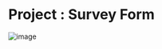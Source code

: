 # Project : Survey Form
![image](https://github.com/D-4-DIBAKAR/Pathways-to-Placement/assets/71878062/4db67954-d792-4077-9ecb-97678b3a5975)
